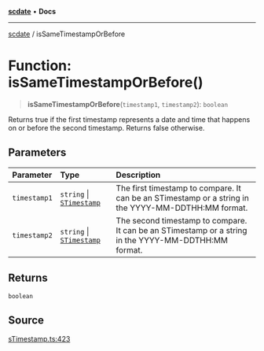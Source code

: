 [**scdate**](../README.md) • **Docs**

---

[scdate](../README.md) / isSameTimestampOrBefore

# Function: isSameTimestampOrBefore()

> **isSameTimestampOrBefore**(`timestamp1`, `timestamp2`): `boolean`

Returns true if the first timestamp represents a date and time that happens
on or before the second timestamp. Returns false otherwise.

## Parameters

| Parameter    | Type                                                 | Description                                                                                          |
| :----------- | :--------------------------------------------------- | :--------------------------------------------------------------------------------------------------- |
| `timestamp1` | `string` \| [`STimestamp`](../classes/STimestamp.md) | The first timestamp to compare. It can be an STimestamp or a string in the YYYY-MM-DDTHH:MM format.  |
| `timestamp2` | `string` \| [`STimestamp`](../classes/STimestamp.md) | The second timestamp to compare. It can be an STimestamp or a string in the YYYY-MM-DDTHH:MM format. |

## Returns

`boolean`

## Source

[sTimestamp.ts:423](https://github.com/ericvera/scdate/blob/main/src/sTimestamp.ts#L423)
